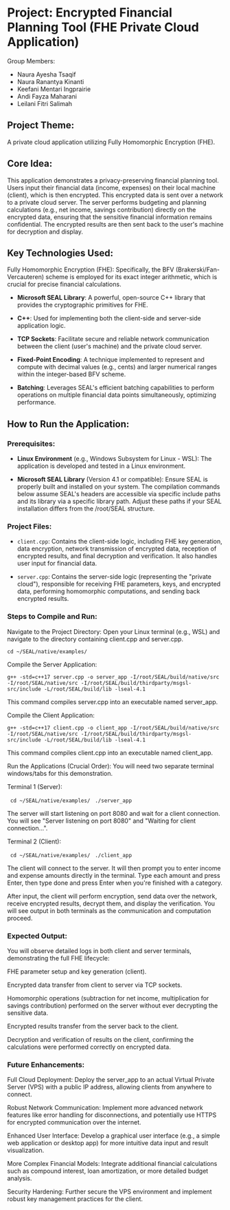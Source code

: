 # Project: Encrypted Financial Planning Tool (FHE Private Cloud Application)
Group Members:
- Naura Ayesha Tsaqif  
- Naura Ranantya Kinanti
- Keefani Mentari Ingprairie
- Andi Fayza Maharani
- Leilani Fitri Salimah

## Project Theme:
A private cloud application utilizing Fully Homomorphic Encryption (FHE).

## Core Idea:
This application demonstrates a privacy-preserving financial planning tool. Users input their financial data (income, expenses) on their local machine (client), which is then encrypted. This encrypted data is sent over a network to a private cloud server. The server performs budgeting and planning calculations (e.g., net income, savings contribution) directly on the encrypted data, ensuring that the sensitive financial information remains confidential. The encrypted results are then sent back to the user's machine for decryption and display.

## Key Technologies Used:
Fully Homomorphic Encryption (FHE): Specifically, the BFV (Brakerski/Fan-Vercauteren) scheme is employed for its exact integer arithmetic, which is crucial for precise financial calculations.

- **Microsoft SEAL Library**: A powerful, open-source C++ library that provides the cryptographic primitives for FHE.

- **C++**: Used for implementing both the client-side and server-side application logic.

- **TCP Sockets**: Facilitate secure and reliable network communication between the client (user's machine) and the private cloud server.

- **Fixed-Point Encoding**: A technique implemented to represent and compute with decimal values (e.g., cents) and larger numerical ranges within the integer-based BFV scheme.

- **Batching**: Leverages SEAL's efficient batching capabilities to perform operations on multiple financial data points simultaneously, optimizing performance.

## How to Run the Application:

### Prerequisites:
- **Linux Environment** (e.g., Windows Subsystem for Linux - WSL): The application is developed and tested in a Linux environment.

- **Microsoft SEAL Library** (Version 4.1 or compatible): Ensure SEAL is properly built and installed on your system. The compilation commands below assume SEAL's headers are accessible via specific include paths and its library via a specific library path. Adjust these paths if your SEAL installation differs from the /root/SEAL structure.

### Project Files:
- `client.cpp`: Contains the client-side logic, including FHE key generation, data encryption, network transmission of encrypted data, reception of encrypted results, and final decryption and verification. It also handles user input for financial data.

- `server.cpp`: Contains the server-side logic (representing the "private cloud"), responsible for receiving FHE parameters, keys, and encrypted data, performing homomorphic computations, and sending back encrypted results.

### Steps to Compile and Run:
Navigate to the Project Directory:
Open your Linux terminal (e.g., WSL) and navigate to the directory containing client.cpp and server.cpp.

``` cd ~/SEAL/native/examples/ ```

Compile the Server Application:

``` g++ -std=c++17 server.cpp -o server_app -I/root/SEAL/build/native/src -I/root/SEAL/native/src -I/root/SEAL/build/thirdparty/msgsl-src/include -L/root/SEAL/build/lib -lseal-4.1 ```

This command compiles server.cpp into an executable named server_app.

Compile the Client Application:

``` g++ -std=c++17 client.cpp -o client_app -I/root/SEAL/build/native/src -I/root/SEAL/native/src -I/root/SEAL/build/thirdparty/msgsl-src/include -L/root/SEAL/build/lib -lseal-4.1 ```

This command compiles client.cpp into an executable named client_app.

Run the Applications (Crucial Order):
You will need two separate terminal windows/tabs for this demonstration.

Terminal 1 (Server):

``` cd ~/SEAL/native/examples/```
``` ./server_app```

The server will start listening on port 8080 and wait for a client connection. You will see "Server listening on port 8080" and "Waiting for client connection...".

Terminal 2 (Client):

``` cd ~/SEAL/native/examples/```
``` ./client_app```

The client will connect to the server. It will then prompt you to enter income and expense amounts directly in the terminal. Type each amount and press Enter, then type done and press Enter when you're finished with a category.

After input, the client will perform encryption, send data over the network, receive encrypted results, decrypt them, and display the verification. You will see output in both terminals as the communication and computation proceed.

### **Expected Output:**
You will observe detailed logs in both client and server terminals, demonstrating the full FHE lifecycle:

FHE parameter setup and key generation (client).

Encrypted data transfer from client to server via TCP sockets.

Homomorphic operations (subtraction for net income, multiplication for savings contribution) performed on the server without ever decrypting the sensitive data.

Encrypted results transfer from the server back to the client.

Decryption and verification of results on the client, confirming the calculations were performed correctly on encrypted data.

### **Future Enhancements:**
Full Cloud Deployment: Deploy the server_app to an actual Virtual Private Server (VPS) with a public IP address, allowing clients from anywhere to connect.

Robust Network Communication: Implement more advanced network features like error handling for disconnections, and potentially use HTTPS for encrypted communication over the internet.

Enhanced User Interface: Develop a graphical user interface (e.g., a simple web application or desktop app) for more intuitive data input and result visualization.

More Complex Financial Models: Integrate additional financial calculations such as compound interest, loan amortization, or more detailed budget analysis.

Security Hardening: Further secure the VPS environment and implement robust key management practices for the client.
